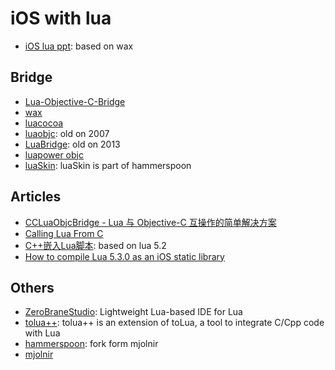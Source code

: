 # iOS with lua

* [iOS lua ppt](http://www.slideshare.net/ProteasWang/ioslua): based on wax

## Bridge

* [Lua-Objective-C-Bridge](https://github.com/torus/Lua-Objective-C-Bridge)
* [wax](https://github.com/alibaba/wax)
* [luacocoa](http://playcontrol.net/opensource/LuaCocoa/documentation.html)
* [luaobjc](https://github.com/luaforge/luaobjc): old on 2007
* [LuaBridge](https://github.com/vinniefalco/LuaBridge): old on 2013
* [luapower objc](https://luapower.com/objc)
* [luaSkin](https://github.com/Hammerspoon/hammerspoon/tree/master/LuaSkin): luaSkin is part of hammerspoon

## Articles

* [CCLuaObjcBridge - Lua 与 Objective-C 互操作的简单解决方案](http://dualface.github.io/blog/2013/01/27/call-objectivec-from-lua/)
* [Calling Lua From C](https://john.nachtimwald.com/2014/07/26/calling-lua-from-c/)
* [C++嵌入Lua脚本](http://www.cocos.com/doc/tutorial/show?id=1213): based on lua 5.2
* [How to compile Lua 5.3.0 as an iOS static library](http://blog.spreendigital.de/2015/02/09/how-to-compile-lua-5-3-0-as-an-ios-static-library/)

## Others

* [ZeroBraneStudio](https://github.com/pkulchenko/ZeroBraneStudio): Lightweight Lua-based IDE for Lua
* [tolua++](https://github.com/LuaDist/toluapp): tolua++ is an extension of toLua, a tool to integrate C/Cpp code with Lua
* [hammerspoon](https://github.com/Hammerspoon/hammerspoon): fork form mjolnir
* [mjolnir](https://github.com/sdegutis/mjolnir)
